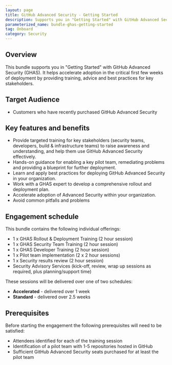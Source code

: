 ```yaml
---
layout: page
title: GitHub Advanced Security - Getting Started
description: Supports you in "Getting Started" with GitHub Advanced Security (GHAS) and helps accelerate adoption in the critical first few weeks of deployment.
parameterized_name: bundle-ghas-getting-started
tag: Onboard
category: Security
---
```


## Overview

This bundle supports you in "Getting Started" with GitHub Advanced Security (GHAS). It helps accelerate adoption in the critical first few weeks of deployment by providing training, advice and best practices for key stakeholders.

## Target Audience

- Customers who have recently purchased GitHub Advanced Security

## Key features and benefits

- Provide targeted training for key stakeholders (security teams, developers, build & infrastructure teams) to raise awareness and understanding, and help them use GitHub Advanced Security effectively.
- Hands-on guidance for enabling a key pilot team, remediating problems and providing a blueprint for further deployment.
- Learn and apply best practices for deploying GitHub Advanced Security in your organization.
- Work with a GHAS expert to develop a comprehensive rollout and deployment plan.
- Accelerate adoption of Advanced Security within your organization.
- Avoid common pitfalls and problems

## Engagement schedule

This bundle contains the following individual offerings:

- 1 x GHAS Rollout & Deployment Training (2 hour session)
- 1 x GHAS Security Team Training (2 hour session)
- 1 x GHAS Developer Training (2 hour session)
- 1 x Pilot team implementation (2 x 2 hour sessions)
- 1 x Security results review (2 hour session)
- Security Advisory Services (kick-off, review, wrap up sessions as required, plus planning/support time)

These sessions will be delivered over one of two schedules:

- **Accelerated** - delivered over 1 week
- **Standard** - delivered over 2.5 weeks

## Prerequisites

Before starting the engagement the following prerequisites will need to be satisfied:

- Attendees identified for each of the training session
- Identification of a pilot team with 1-5 repositories hosted in GitHub
- Sufficient GitHub Advanced Security seats purchased for at least the pilot team
